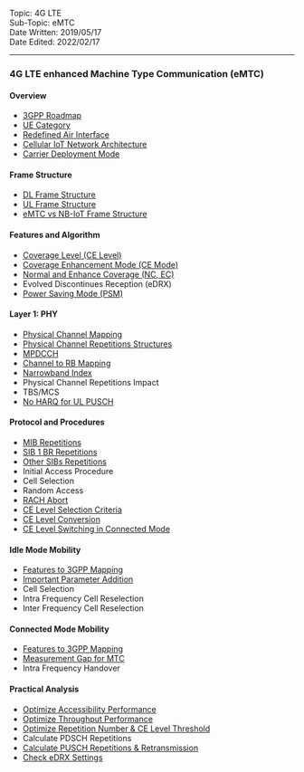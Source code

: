Topic: 4G LTE<br>
Sub-Topic: eMTC<br>
Date Written: 2019/05/17<br>
Date Edited: 2022/02/17<br>

---

### 4G LTE enhanced Machine Type Communication (eMTC)
#### Overview 

- [3GPP Roadmap](/lte_emtc/lte_emtc_overview.md?id=3GPP-Roadmap)<br>
- [UE Category](/lte_emtc/lte_emtc_overview.md?id=UE-Category)<br>
- [Redefined Air Interface](/lte_emtc/lte_emtc_overview.md?id=Redefined-Air-Interface)<br>
- [Cellular IoT Network Architecture](/lte_emtc/lte_emtc_overview.md?id=Cellular-IoT-Network-Architecture)<br>
- [Carrier Deployment Mode](/lte_emtc/lte_emtc_overview.md?id=Carrier-Deployment-Mode)<br>

#### Frame Structure 

- [DL Frame Structure](/lte_emtc/lte_emtc_framestructure.md?id=DL-Frame-Structure)<br>
- [UL Frame Structure](/lte_emtc/lte_emtc_framestructure.md?id=UL-Frame-Structure)<br>
- [eMTC vs NB-IoT Frame Structure ](/lte_emtc/lte_emtc_framestructure.md?id=eMTC-vs-NB-IoT-Frame-Structure )<br>

#### Features and Algorithm 

- [Coverage Level (CE Level)](/lte_emtc/lte_emtc_featurealgo.md?id=Coverage-Level-CE-Level)<br>
- [Coverage Enhancement Mode (CE Mode)](/lte_emtc/lte_emtc_featurealgo.md?id=Coverage-Enhancement-Mode-CE-Mode)<br>
- [Normal and Enhance Coverage (NC, EC)](/lte_emtc/lte_emtc_featurealgo.md?id=Normal-and-Enhance-Coverage-NC-EC)<br>
- Evolved Discontinues Reception (eDRX) <br>
- [Power Saving Mode (PSM)](/lte_emtc/lte_emtc_featurealgo.md?id=Power-Saving-Mode-PSM)<br>

#### Layer 1: PHY

- [Physical Channel Mapping](/lte_emtc/lte_emtc_layer1.md?id=Physical-Channel-Mapping)<br>
- [Physical Channel Repetitions Structures](/lte_emtc/lte_emtc_layer1.md?id=Physical-Channel-Repetitions-Structures)<br>
- [MPDCCH](/lte_emtc/lte_emtc_layer1.md?id=MPDCCH)<br>
- [Channel to RB Mapping](/lte_emtc/lte_emtc_layer1.md?id=Channel-to-RB-Mapping)<br>
- [Narrowband Index](/lte_emtc/lte_emtc_layer1.md?id=Narrowband-Index)<br>
- Physical Channel Repetitions Impact <br>
- TBS/MCS <br>
- [No HARQ for UL PUSCH](/lte_emtc/lte_emtc_layer1.md?id=No-HARQ-for-UL-PUSCH)<br>

#### Protocol and Procedures 

- [MIB Repetitions](/lte_emtc/lte_emtc_procedure.md?id=MIB-Repetitions)<br>
- [SIB 1 BR Repetitions](/lte_emtc/lte_emtc_procedure.md?id=SIB-1-BR-Repetitions)<br>
- [Other SIBs Repetitions](/lte_emtc/lte_emtc_procedure.md?id=Other-SIBs-Repetitions)<br>
- Initial Access Procedure <br>
- Cell Selection <br>
- Random Access <br>
- [RACH Abort](/lte_emtc/lte_emtc_procedure.md?id=RACH-Abort)<br>
- [CE Level Selection Criteria](/lte_emtc/lte_emtc_procedure.md?id=CE-Level-Selection-Criteria)<br>
- [CE Level Conversion](/lte_emtc/lte_emtc_procedure.md?id=CE-Level-Conversion)<br>
- [CE Level Switching in Connected Mode](/lte_emtc/lte_emtc_procedure.md?id=CE-Level-Switching-in-Connected-Mode)<br>

#### Idle Mode Mobility 
 
- [Features to 3GPP Mapping](/lte_emtc/lte_emtc_idle.md?id=Features-to-3GPP-Mapping)<br>
- [Important Parameter Addition](/lte_emtc/lte_emtc_idle.md?id=Important-Parameter-Addition)<br>
- Cell Selection<br> 
- Intra Frequency Cell Reselection<br> 
- Inter Frequency Cell Reselection<br> 

#### Connected Mode Mobility 

- [Features to 3GPP Mapping](/lte_emtc/lte_emtc_connected.md?id=Features-to-3GPP-Mapping)<br>
- [Measurement Gap for MTC](/lte_emtc/lte_emtc_connected.md?id=Measurement-Gap-for-MTC)<br>
- Intra Frequency Handover <br>

#### Practical Analysis 

- [Optimize Accessibility Performance](/lte_emtc/lte_emtc_practical.md?id=Optimize-Accessibility-Performance)<br>
- [Optimize Throughput Performance](/lte_emtc/lte_emtc_practical.md?id=Optimize-Throughput-Performance)<br>
- [Optimize Repetition Number & CE Level Threshold](/lte_emtc/lte_emtc_practical.md?id=optimize-repetition-number-amp-ce-level-threshold)<br>
- Calculate PDSCH Repetitions <br>
- [Calculate PUSCH Repetitions & Retransmission](/lte_emtc/lte_emtc_practical.md?id=calculate-pusch-repetitions-amp-retransmission)<br>
- [Check eDRX Settings](/lte_emtc/lte_emtc_practical.md?id=Check-eDRX-Settings)<br>